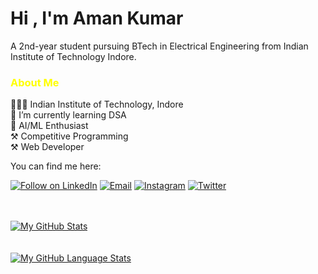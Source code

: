 <h1>Hi , I'm Aman Kumar</h1>
<!--About Me -->
A 2nd-year student pursuing BTech in Electrical Engineering from Indian Institute of Technology Indore.


<h3 style="color:yellow;" > About Me </h3>  
<div>
👨🏻‍🎓 Indian Institute of Technology, Indore 
 <br>🌱 I’m currently learning DSA
<br>🤖 AI/ML Enthusiast
<br>⚒️ Competitive Programming
<br>⚒️ Web Developer
</div>


You can find me here: 
<p align="left">
<a href="https://www.linkedin.com/in/aman-kumar29/"> <img title="Follow on LinkedIn" src="https://img.shields.io/badge/LinkedIn-0077B5?style=for-the-badge&logo=linkedin&logoColor=white"/></a>
<a href="mailto:amankumar76814@gmail.com"> <img title="Email" src="https://img.shields.io/badge/Gmail-D14836?style=for-the-badge&logo=gmail&logoColor=white"/></a>
<a href="https://www.instagram.com/_.aman._.k_/"> <img title="Instagram" src="https://img.shields.io/badge/Instagram-%23E4405F.svg?style=for-the-badge&logo=Instagram&logoColor=white"/></a>
<a href="https://twitter.com/_aman_k_/"> <img title="Twitter" src="https://img.shields.io/badge/Twitter-%231DA1F2.svg?style=for-the-badge&logo=Twitter&logoColor=white"/></a>
<br>
<br>
<br>

<!--
**aman-kumar29/aman-kumar29** is a ✨ _special_ ✨ repository because its `README.md` (this file) appears on your GitHub profile.

Here are some ideas to get you started:

- 🔭 I’m currently working on ...
- 🌱 I’m currently learning ...
- 👯 I’m looking to collaborate on ...
- 🤔 I’m looking for help with ...
- 💬 Ask me about ...
- 📫 How to reach me: ...
- 😄 Pronouns: ...
- ⚡ Fun fact: ...
-->
[![My GitHub Stats](https://github-readme-stats.vercel.app/api/?username=aman-kumar29&count_private=true&theme=tokyonight&showicons=true)]()
<br>
<br>
<br>
[![My GitHub Language Stats](https://github-readme-stats.vercel.app/api/top-langs/?username=aman-kumar29&langs_count=5&theme=tokyonight)]()


